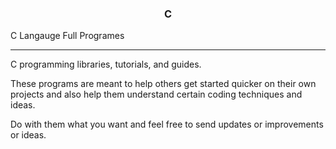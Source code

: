 <center><h3>C</h3></center> C Langauge Full Programes
<hr />

C programming libraries, tutorials, and guides.

These programs are meant to help others get started quicker 
on their own projects and also help them understand certain 
coding techniques and ideas.

Do with them what you want and feel free to send updates or 
improvements or ideas.
